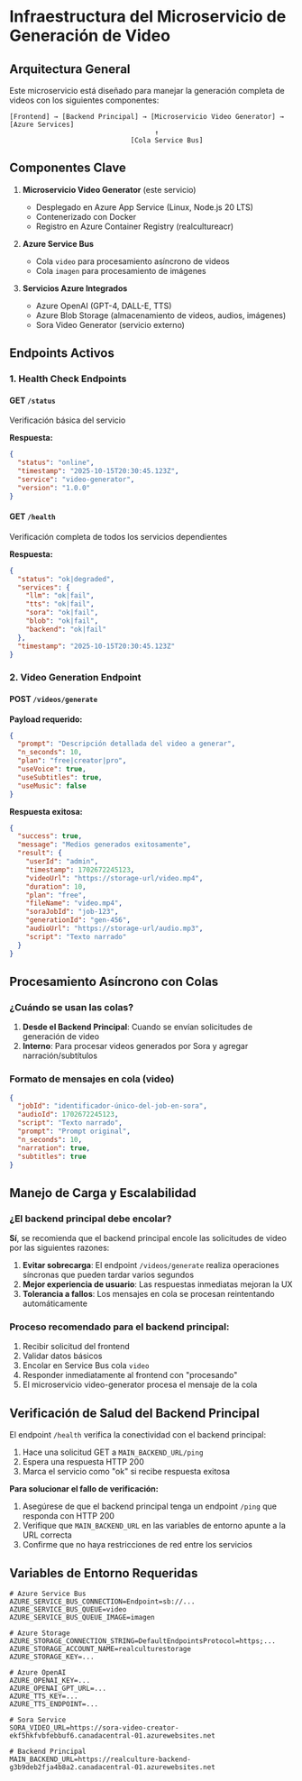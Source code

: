 # Infraestructura del Microservicio de Generación de Video

## Arquitectura General

Este microservicio está diseñado para manejar la generación completa de videos con los siguientes componentes:

```
[Frontend] → [Backend Principal] → [Microservicio Video Generator] → [Azure Services]
                                    ↑
                              [Cola Service Bus]
```

## Componentes Clave

1. **Microservicio Video Generator** (este servicio)
   - Desplegado en Azure App Service (Linux, Node.js 20 LTS)
   - Contenerizado con Docker
   - Registro en Azure Container Registry (realcultureacr)

2. **Azure Service Bus**
   - Cola `video` para procesamiento asíncrono de videos
   - Cola `imagen` para procesamiento de imágenes

3. **Servicios Azure Integrados**
   - Azure OpenAI (GPT-4, DALL-E, TTS)
   - Azure Blob Storage (almacenamiento de videos, audios, imágenes)
   - Sora Video Generator (servicio externo)

## Endpoints Activos

### 1. Health Check Endpoints

#### GET `/status`
Verificación básica del servicio

**Respuesta:**
```json
{
  "status": "online",
  "timestamp": "2025-10-15T20:30:45.123Z",
  "service": "video-generator",
  "version": "1.0.0"
}
```

#### GET `/health`
Verificación completa de todos los servicios dependientes

**Respuesta:**
```json
{
  "status": "ok|degraded",
  "services": {
    "llm": "ok|fail",
    "tts": "ok|fail",
    "sora": "ok|fail",
    "blob": "ok|fail",
    "backend": "ok|fail"
  },
  "timestamp": "2025-10-15T20:30:45.123Z"
}
```

### 2. Video Generation Endpoint

#### POST `/videos/generate`

**Payload requerido:**
```json
{
  "prompt": "Descripción detallada del video a generar",
  "n_seconds": 10,
  "plan": "free|creator|pro",
  "useVoice": true,
  "useSubtitles": true,
  "useMusic": false
}
```

**Respuesta exitosa:**
```json
{
  "success": true,
  "message": "Medios generados exitosamente",
  "result": {
    "userId": "admin",
    "timestamp": 1702672245123,
    "videoUrl": "https://storage-url/video.mp4",
    "duration": 10,
    "plan": "free",
    "fileName": "video.mp4",
    "soraJobId": "job-123",
    "generationId": "gen-456",
    "audioUrl": "https://storage-url/audio.mp3",
    "script": "Texto narrado"
  }
}
```

## Procesamiento Asíncrono con Colas

### ¿Cuándo se usan las colas?

1. **Desde el Backend Principal**: Cuando se envían solicitudes de generación de video
2. **Interno**: Para procesar videos generados por Sora y agregar narración/subtítulos

### Formato de mensajes en cola (video)

```json
{
  "jobId": "identificador-único-del-job-en-sora",
  "audioId": 1702672245123,
  "script": "Texto narrado",
  "prompt": "Prompt original",
  "n_seconds": 10,
  "narration": true,
  "subtitles": true
}
```

## Manejo de Carga y Escalabilidad

### ¿El backend principal debe encolar?

**Sí**, se recomienda que el backend principal encole las solicitudes de video por las siguientes razones:

1. **Evitar sobrecarga**: El endpoint `/videos/generate` realiza operaciones síncronas que pueden tardar varios segundos
2. **Mejor experiencia de usuario**: Las respuestas inmediatas mejoran la UX
3. **Tolerancia a fallos**: Los mensajes en cola se procesan reintentando automáticamente

### Proceso recomendado para el backend principal:

1. Recibir solicitud del frontend
2. Validar datos básicos
3. Encolar en Service Bus cola `video`
4. Responder inmediatamente al frontend con "procesando"
5. El microservicio video-generator procesa el mensaje de la cola

## Verificación de Salud del Backend Principal

El endpoint `/health` verifica la conectividad con el backend principal:

1. Hace una solicitud GET a `MAIN_BACKEND_URL/ping`
2. Espera una respuesta HTTP 200
3. Marca el servicio como "ok" si recibe respuesta exitosa

**Para solucionar el fallo de verificación:**

1. Asegúrese de que el backend principal tenga un endpoint `/ping` que responda con HTTP 200
2. Verifique que `MAIN_BACKEND_URL` en las variables de entorno apunte a la URL correcta
3. Confirme que no haya restricciones de red entre los servicios

## Variables de Entorno Requeridas

```env
# Azure Service Bus
AZURE_SERVICE_BUS_CONNECTION=Endpoint=sb://...
AZURE_SERVICE_BUS_QUEUE=video
AZURE_SERVICE_BUS_QUEUE_IMAGE=imagen

# Azure Storage
AZURE_STORAGE_CONNECTION_STRING=DefaultEndpointsProtocol=https;...
AZURE_STORAGE_ACCOUNT_NAME=realculturestorage
AZURE_STORAGE_KEY=...

# Azure OpenAI
AZURE_OPENAI_KEY=...
AZURE_OPENAI_GPT_URL=...
AZURE_TTS_KEY=...
AZURE_TTS_ENDPOINT=...

# Sora Service
SORA_VIDEO_URL=https://sora-video-creator-ekf5hkfvbfebbuf6.canadacentral-01.azurewebsites.net

# Backend Principal
MAIN_BACKEND_URL=https://realculture-backend-g3b9deb2fja4b8a2.canadacentral-01.azurewebsites.net
```